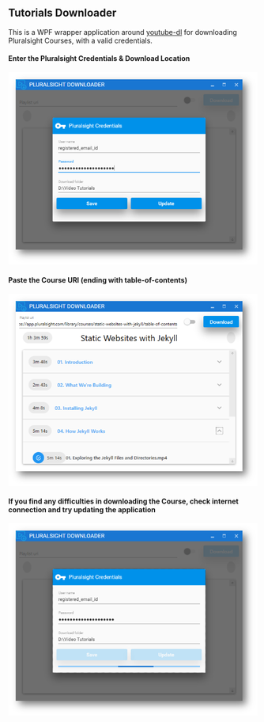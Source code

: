 ## Tutorials Downloader
This is a WPF wrapper application around [youtube-dl](https://github.com/rg3/youtube-dl) for downloading Pluralsight Courses, with a valid credentials.  

#### Enter the Pluralsight Credentials & Download Location
![Alt Credentials](Images/1-login.png)

#### Paste the Course URI (ending with table-of-contents)
![Alt Download](Images/3-download.png)

#### If you find any difficulties in downloading the Course, check internet connection and try updating the application 
![Alt Download](Images/2-update.png)
